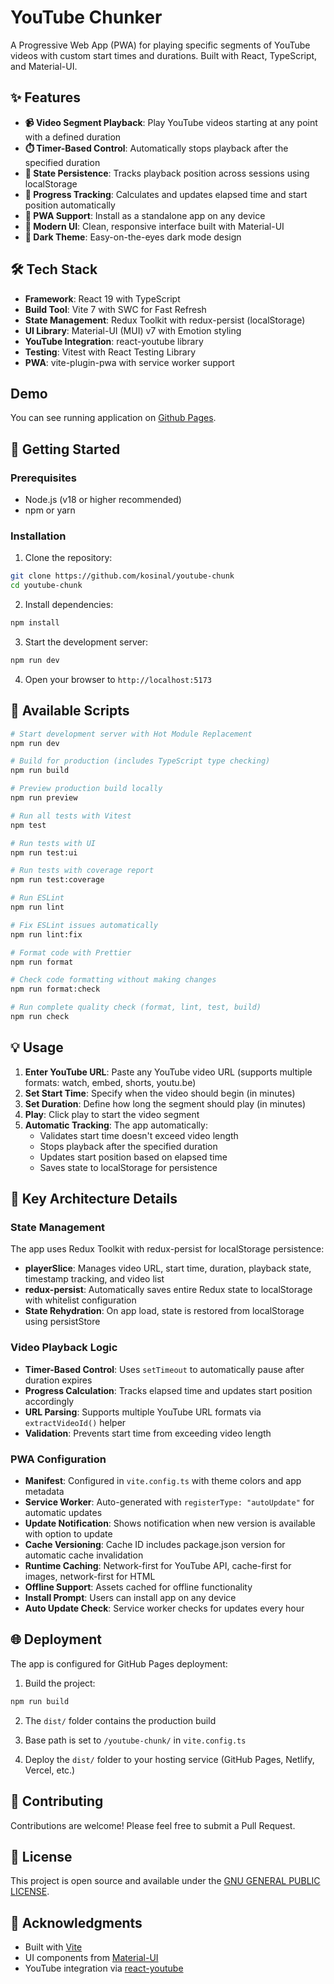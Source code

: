 # YouTube Chunker

A Progressive Web App (PWA) for playing specific segments of YouTube videos with custom start times and durations. Built with React, TypeScript, and Material-UI.

## ✨ Features

- **📹 Video Segment Playback**: Play YouTube videos starting at any point with a defined duration
- **⏱️ Timer-Based Control**: Automatically stops playback after the specified duration
- **💾 State Persistence**: Tracks playback position across sessions using localStorage
- **🎯 Progress Tracking**: Calculates and updates elapsed time and start position automatically
- **📱 PWA Support**: Install as a standalone app on any device
- **🎨 Modern UI**: Clean, responsive interface built with Material-UI
- **🌙 Dark Theme**: Easy-on-the-eyes dark mode design

## 🛠️ Tech Stack

- **Framework**: React 19 with TypeScript
- **Build Tool**: Vite 7 with SWC for Fast Refresh
- **State Management**: Redux Toolkit with redux-persist (localStorage)
- **UI Library**: Material-UI (MUI) v7 with Emotion styling
- **YouTube Integration**: react-youtube library
- **Testing**: Vitest with React Testing Library
- **PWA**: vite-plugin-pwa with service worker support

## Demo

You can see running application on [Github Pages](https://kosinal.github.io/youtube-chunk/).

## 🚀 Getting Started

### Prerequisites

- Node.js (v18 or higher recommended)
- npm or yarn

### Installation

1. Clone the repository:

```bash
git clone https://github.com/kosinal/youtube-chunk
cd youtube-chunk
```

2. Install dependencies:

```bash
npm install
```

3. Start the development server:

```bash
npm run dev
```

4. Open your browser to `http://localhost:5173`

## 📝 Available Scripts

```bash
# Start development server with Hot Module Replacement
npm run dev

# Build for production (includes TypeScript type checking)
npm run build

# Preview production build locally
npm run preview

# Run all tests with Vitest
npm test

# Run tests with UI
npm run test:ui

# Run tests with coverage report
npm run test:coverage

# Run ESLint
npm run lint

# Fix ESLint issues automatically
npm run lint:fix

# Format code with Prettier
npm run format

# Check code formatting without making changes
npm run format:check

# Run complete quality check (format, lint, test, build)
npm run check
```

## 💡 Usage

1. **Enter YouTube URL**: Paste any YouTube video URL (supports multiple formats: watch, embed, shorts, youtu.be)
2. **Set Start Time**: Specify when the video should begin (in minutes)
3. **Set Duration**: Define how long the segment should play (in minutes)
4. **Play**: Click play to start the video segment
5. **Automatic Tracking**: The app automatically:
   - Validates start time doesn't exceed video length
   - Stops playback after the specified duration
   - Updates start position based on elapsed time
   - Saves state to localStorage for persistence

## 🔧 Key Architecture Details

### State Management

The app uses Redux Toolkit with redux-persist for localStorage persistence:

- **playerSlice**: Manages video URL, start time, duration, playback state, timestamp tracking, and video list
- **redux-persist**: Automatically saves entire Redux state to localStorage with whitelist configuration
- **State Rehydration**: On app load, state is restored from localStorage using persistStore

### Video Playback Logic

- **Timer-Based Control**: Uses `setTimeout` to automatically pause after duration expires
- **Progress Calculation**: Tracks elapsed time and updates start position accordingly
- **URL Parsing**: Supports multiple YouTube URL formats via `extractVideoId()` helper
- **Validation**: Prevents start time from exceeding video length

### PWA Configuration

- **Manifest**: Configured in `vite.config.ts` with theme colors and app metadata
- **Service Worker**: Auto-generated with `registerType: "autoUpdate"` for automatic updates
- **Update Notification**: Shows notification when new version is available with option to update
- **Cache Versioning**: Cache ID includes package.json version for automatic cache invalidation
- **Runtime Caching**: Network-first for YouTube API, cache-first for images, network-first for HTML
- **Offline Support**: Assets cached for offline functionality
- **Install Prompt**: Users can install app on any device
- **Auto Update Check**: Service worker checks for updates every hour

## 🌐 Deployment

The app is configured for GitHub Pages deployment:

1. Build the project:

```bash
npm run build
```

2. The `dist/` folder contains the production build

3. Base path is set to `/youtube-chunk/` in `vite.config.ts`

4. Deploy the `dist/` folder to your hosting service (GitHub Pages, Netlify, Vercel, etc.)

## 🤝 Contributing

Contributions are welcome! Please feel free to submit a Pull Request.

## 📄 License

This project is open source and available under the [GNU GENERAL PUBLIC LICENSE](LICENSE).

## 🙏 Acknowledgments

- Built with [Vite](https://vitejs.dev/)
- UI components from [Material-UI](https://mui.com/)
- YouTube integration via [react-youtube](https://github.com/tjallingt/react-youtube)
